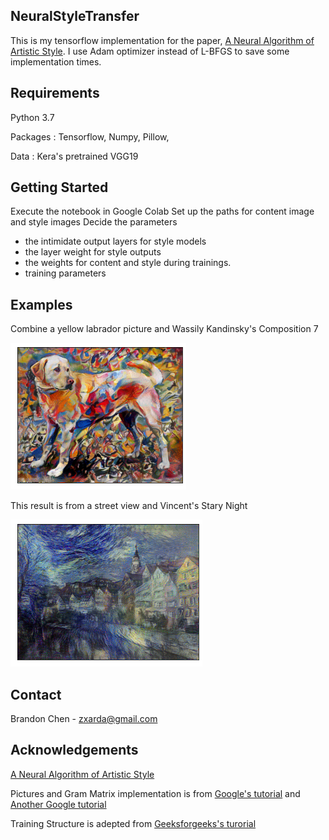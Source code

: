 ## NeuralStyleTransfer
This is my tensorflow implementation for the paper, [A Neural Algorithm of Artistic Style](https://arxiv.org/abs/1508.06576). I use Adam optimizer instead of L-BFGS to save some implementation times. 

## Requirements
Python 3.7

Packages : Tensorflow, Numpy, Pillow, 

Data : Kera's pretrained VGG19 

<!-- GETTING STARTED -->
## Getting Started
Execute the notebook in Google Colab
Set up the paths for content image and style images
Decide the parameters
- the intimidate output layers for style models 
- the layer weight for style outputs
- the weights for content and style during trainings. 
- training parameters

## Examples 
Combine a yellow labrador picture and Wassily Kandinsky's Composition 7

![Test Image 1](https://github.com/zxarda01/NeuralStyleTransfer/blob/main/Examples/Example1.png)

This result is from a street view and Vincent's Stary Night

![Test Image 2](https://github.com/zxarda01/NeuralStyleTransfer/blob/main/Examples/Example2.png)

<!-- CONTACT -->
## Contact
Brandon Chen - zxarda@gmail.com

<!-- ACKNOWLEDGEMENTS -->
## Acknowledgements
[A Neural Algorithm of Artistic Style](https://arxiv.org/abs/1508.06576)

Pictures and Gram Matrix implementation is from [Google's tutorial](https://colab.research.google.com/github/tensorflow/docs/blob/master/site/en/tutorials/generative/style_transfer.ipynb#scrollTo=GM6VEGrGLh62) and [Another Google tutorial](https://colab.research.google.com/github/tensorflow/models/blob/master/research/nst_blogpost/4_Neural_Style_Transfer_with_Eager_Execution.ipynb#scrollTo=ES9dC6ZyJBD2)

Training Structure is adepted from [Geeksforgeeks's turorial](https://www.geeksforgeeks.org/neural-style-transfer-with-tensorflow/)

